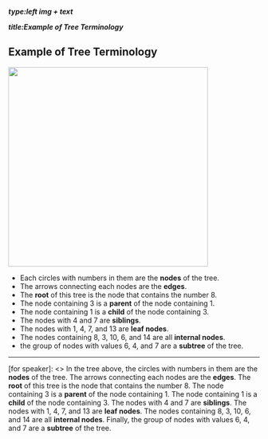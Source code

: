 _**type:left img + text**_

_**title:Example of Tree Terminology**_
## Example of Tree Terminology
  <img src="https://upload.wikimedia.org/wikipedia/commons/thumb/d/da/Binary_search_tree.svg/1200px-Binary_search_tree.svg.png" width="400">

* Each circles with numbers in them are the **nodes** of the tree.
* The arrows connecting each nodes are the **edges**.
* The **root** of this tree is the node that contains the number 8.
* The node containing 3 is a **parent** of the node containing 1.
* The node containing 1 is a **child** of the node containing 3. 
* The nodes with 4 and 7 are **siblings**. 
* The nodes with 1, 4, 7, and 13 are **leaf nodes**. 
* The nodes containing 8, 3, 10, 6, and 14 are all **internal nodes**. 
* the group of nodes with values 6, 4, and 7 are a **subtree** of the tree.
-----------------------------------------------------------------------------------------------------

[for speaker]: <> In the tree above, the circles with numbers in them are the **nodes** of the tree. The arrows connecting each nodes are the **edges**. The **root** of this tree is the node that contains the number 8. The node containing 3 is a **parent** of the node containing 1. The node containing 1 is a **child** of the node containing 3. The nodes with 4 and 7 are **siblings**. The nodes with 1, 4, 7, and 13 are **leaf nodes**. The nodes containing 8, 3, 10, 6, and 14 are all **internal nodes**. Finally, the group of nodes with values 6, 4, and 7 are a **subtree** of the tree.